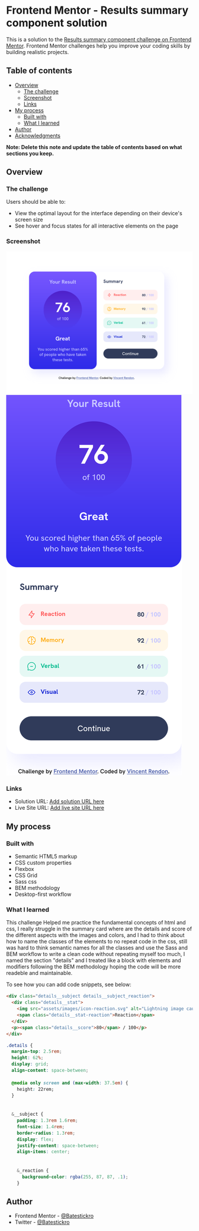 # Frontend Mentor - Results summary component solution

This is a solution to the [Results summary component challenge on Frontend Mentor](https://www.frontendmentor.io/challenges/results-summary-component-CE_K6s0maV). Frontend Mentor challenges help you improve your coding skills by building realistic projects. 

## Table of contents

- [Overview](#overview)
  - [The challenge](#the-challenge)
  - [Screenshot](#screenshot)
  - [Links](#links)
- [My process](#my-process)
  - [Built with](#built-with)
  - [What I learned](#what-i-learned)
- [Author](#author)
- [Acknowledgments](#acknowledgments)

**Note: Delete this note and update the table of contents based on what sections you keep.**

## Overview

### The challenge

Users should be able to:

- View the optimal layout for the interface depending on their device's screen size
- See hover and focus states for all interactive elements on the page

### Screenshot

![](/results_summary.png)
![](./mobile.png)


### Links

- Solution URL: [Add solution URL here](https://github.com/Batestickro/resultSummaryFEMentor)
- Live Site URL: [Add live site URL here](https://batestickro.github.io/resultSummaryFEMentor/)

## My process

### Built with

- Semantic HTML5 markup
- CSS custom properties
- Flexbox
- CSS Grid
- Sass css
- BEM methodology
- Desktop-first workflow


### What I learned

This challenge Helped me practice the fundamental concepts of html and css, I really struggle in the summary card where are the details and score of the different aspects with the images and colors, and I had to think about how to name the classes of the elements to no repeat code in the css, still was hard to think semantic names for all the classes and use the Sass and BEM workflow to write a clean code without repeating myself too much, I named the section "details" and I treated like a block with elements and modifiers following the BEM methodology hoping the code will be more readeble and maintainable.

To see how you can add code snippets, see below:

```html
<div class="details__subject details__subject_reaction">
  <div class="details__stat">
    <img src="assets/images/icon-reaction.svg" alt="Lightning image causing a reaction">
    <span class="details__stat-reaction">Reaction</span>
  </div>
  <p><span class="details__score">80</span> / 100</p>
</div>
```
```css
.details {
  margin-top: 2.5rem;
  height: 62%;
  display: grid;
  align-content: space-between;

  @media only screen and (max-width: 37.5em) {
    height: 22rem;
  }


  &__subject {
    padding: 1.3rem 1.6rem;
    font-size: 1.4rem;
    border-radius: 1.3rem;
    display: flex;
    justify-content: space-between;
    align-items: center;


    &_reaction {
      background-color: rgba(255, 87, 87, .1);
    }
```

## Author

- Frontend Mentor - [@Batestickro](https://www.frontendmentor.io/profile/yourusername)
- Twitter - [@Batestickro](https://www.twitter.com/yourusername)
